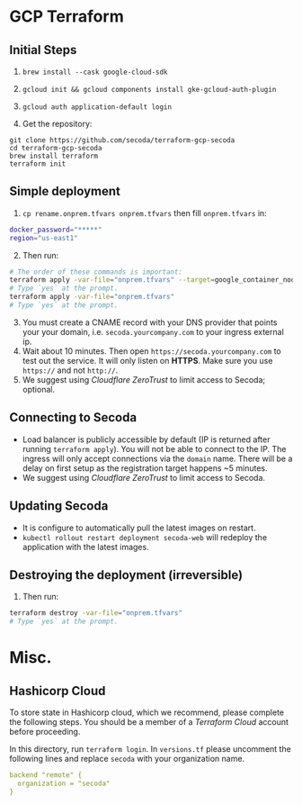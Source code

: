# GCP Terraform

## Initial Steps

1. `brew install --cask google-cloud-sdk`

2. `gcloud init && gcloud components install gke-gcloud-auth-plugin`

3. `gcloud auth application-default login`

4. Get the repository:

```
git clone https://github.com/secoda/terraform-gcp-secoda
cd terraform-gcp-secoda
brew install terraform
terraform init
```

## Simple deployment

1. `cp rename.onprem.tfvars onprem.tfvars` then fill `onprem.tfvars` in:

```bash
docker_password="*****"
region="us-east1"
```

2. Then run:
```bash
# The order of these commands is important:
terraform apply -var-file="onprem.tfvars" --target=google_container_node_pool.nodes
# Type `yes` at the prompt.
terraform apply -var-file="onprem.tfvars"
# Type `yes` at the prompt.
```

3. You must create a CNAME record with your DNS provider that points your your domain, i.e. `secoda.yourcompany.com` to your ingress external ip.
4. Wait about 10 minutes. Then open `https://secoda.yourcompany.com` to test out the service. It will only listen on **HTTPS**. Make sure you use `https://` and not `http://`.
5. We suggest using _Cloudflare ZeroTrust_ to limit access to Secoda; optional.

## Connecting to Secoda

- Load balancer is publicly accessible by default (IP is returned after running `terraform apply`). You will not be able to connect to the IP. The ingress will only accept connections via the `domain` name. There will be a delay on first setup as the registration target happens ~5 minutes.
- We suggest using _Cloudflare ZeroTrust_ to limit access to Secoda.

## Updating Secoda

- It is configure to automatically pull the latest images on restart.
- `kubectl rollout restart deployment secoda-web` will redeploy the application with the latest images.

## Destroying the deployment (irreversible)

1. Then run:
```bash
terraform destroy -var-file="onprem.tfvars"
# Type `yes` at the prompt.
```

# Misc.

## Hashicorp Cloud

To store state in Hashicorp cloud, which we recommend, please complete the following steps. You should be a member of a _Terraform Cloud_ account before proceeding.

In this directory, run `terraform login`. In `versions.tf` please uncomment the following lines and replace `secoda` with your organization name.

```yaml
backend "remote" {
  organization = "secoda"
}
```
